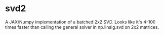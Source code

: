 # svd2
A JAX/Numpy implementation of a batched 2x2 SVD. Looks like it's 4-100 times faster than calling the general solver in np.linalg.svd on 2x2 matrices.
